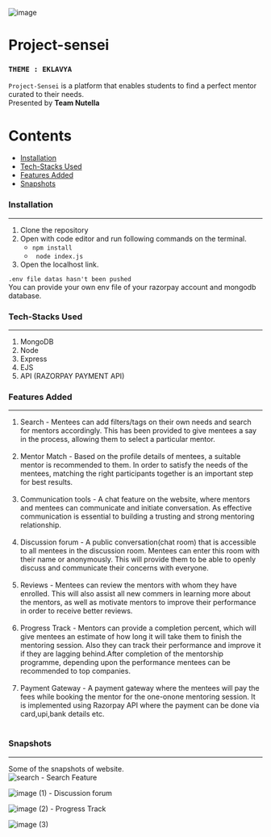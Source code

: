 ![image](https://user-images.githubusercontent.com/64356997/144702352-1ddfbcf7-ddcc-4d4d-802a-35618d7102bf.png)
# Project-sensei
### `THEME : EKLAVYA`

`Project-Sensei` is a platform that enables students to find a perfect mentor curated to their needs. <br/>
Presented by <b>Team Nutella</b>


Contents
========

 * [Installation](#installation)
 * [Tech-Stacks Used](#Tech-Stacks-Used)
 * [Features Added](#Features-Added)
 * [Snapshots](#Snapshots)


### Installation
---

1. Clone the repository
2. Open with code editor and run following commands on the terminal.
    + ` npm install `
    + ` node index.js`
3. Open the localhost link.

`.env file datas hasn't been pushed`
<br/>
You can provide your own env file of your razorpay account and mongodb database.

### Tech-Stacks Used
---
<ol>
<li> MongoDB
<li>Node
<br/>
<li>Express
<br/>
<li>EJS
<br/>
<li>API (RAZORPAY PAYMENT API)
<br/>
</ol>

### Features Added
---
<ol>
    
<li>Search - Mentees can add filters/tags on their own needs
and search for mentors accordingly. This has been
provided to give mentees a say in the process,
allowing them to select a particular mentor.</li></br>
<li>Mentor Match - Based on the profile details of mentees, a suitable
mentor is recommended to them.
In order to satisfy the needs of the mentees,
matching the right participants together is an
important step for best results.</li></br>
<li>Communication tools - A chat feature on the website, where mentors and
mentees can communicate and initiate conversation.
As effective communication is essential to building a
trusting and strong mentoring relationship.</li></br>
<li>Discussion forum - A public conversation(chat room) that is accessible to all
mentees in the discussion room. Mentees can enter this room
with their name or anonymously. This will provide them to be
able to openly discuss and communicate their concerns with
everyone.
</li></br>
<li>Reviews - Mentees can review the mentors with whom they
have enrolled. This will also assist all new commers
in learning more about the mentors, as well as
motivate mentors to improve their performance in
order to receive better reviews.</li></br>
<li>Progress Track - Mentors can provide a completion percent, which will
give mentees an estimate of how long it will take them to
finish the mentoring session. Also they can track their
performance and improve it if they are lagging
behind.After completion of the mentorship programme,
depending upon the performance mentees can be
recommended to top companies.</li></br>
<li>Payment Gateway - A payment gateway where the
mentees will pay the fees while
booking the mentor for the one-onone mentoring session. It is implemented using Razorpay
API where the payment can be
done via card,upi,bank details etc.</li></br>
</ol>

### Snapshots
---
Some of the snapshots of website.
</br>
![search](https://user-images.githubusercontent.com/68842515/144702889-4bcac9cc-c8db-487c-b090-a0d0d4b1f637.jpeg) - Search Feature

![image (1)](https://user-images.githubusercontent.com/68842515/144702984-b65ea8d2-e4ce-4244-9342-766febd7bdfd.png) - Discussion forum

![image (2)](https://user-images.githubusercontent.com/68842515/144702992-31c0e98a-71b0-4b5b-b314-b8d4f4b44561.png) - Progress Track

![image (3)](https://user-images.githubusercontent.com/68842515/144703002-52aadafc-e415-47b1-b832-cf471054686a.png)
